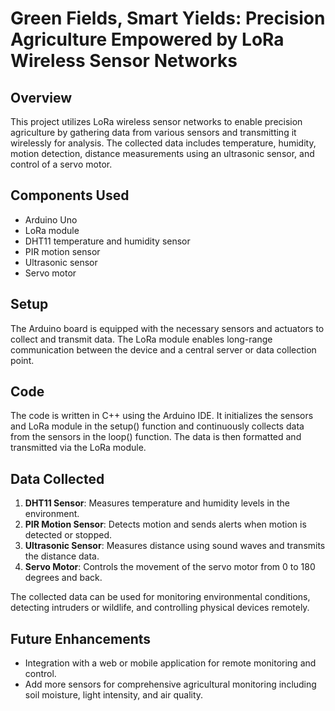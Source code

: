 # Green Fields, Smart Yields: Precision Agriculture Empowered by LoRa Wireless Sensor Networks

## Overview
This project utilizes LoRa wireless sensor networks to enable precision agriculture by gathering data from various sensors and transmitting it wirelessly for analysis. The collected data includes temperature, humidity, motion detection, distance measurements using an ultrasonic sensor, and control of a servo motor.

## Components Used
- Arduino Uno
- LoRa module
- DHT11 temperature and humidity sensor
- PIR motion sensor
- Ultrasonic sensor
- Servo motor

## Setup
The Arduino board is equipped with the necessary sensors and actuators to collect and transmit data. The LoRa module enables long-range communication between the device and a central server or data collection point.

## Code
The code is written in C++ using the Arduino IDE. It initializes the sensors and LoRa module in the setup() function and continuously collects data from the sensors in the loop() function. The data is then formatted and transmitted via the LoRa module.

## Data Collected
1. **DHT11 Sensor**: Measures temperature and humidity levels in the environment.
2. **PIR Motion Sensor**: Detects motion and sends alerts when motion is detected or stopped.
3. **Ultrasonic Sensor**: Measures distance using sound waves and transmits the distance data.
4. **Servo Motor**: Controls the movement of the servo motor from 0 to 180 degrees and back.

The collected data can be used for monitoring environmental conditions, detecting intruders or wildlife, and controlling physical devices remotely.

## Future Enhancements
- Integration with a web or mobile application for remote monitoring and control.
- Add more sensors for comprehensive agricultural monitoring including soil moisture, light intensity, and air quality.
